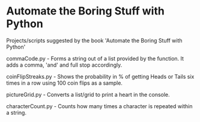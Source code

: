# Automate the Boring Stuff with Python

Projects/scripts suggested by the book 'Automate the Boring Stuff with Python'


commaCode.py - Forms a string out of a list provided by the function. It adds a comma, 'and' and full stop accordingly.

coinFlipStreaks.py - Shows the probability in % of getting Heads or Tails six times in a row using 100 coin flips as a sample.

pictureGrid.py - Converts a list/grid to print a heart in the console.

characterCount.py - Counts how many times a character is repeated within a string.
